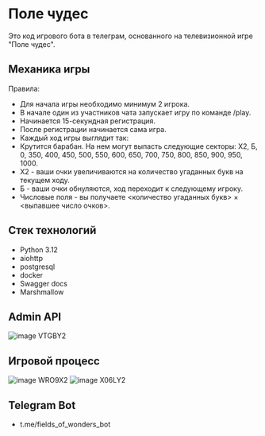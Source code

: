 # Поле чудес
Это код игрового бота в телеграм, основанного на телевизионной игре "Поле чудес".

## Механика игры
Правила:
- Для начала игры необходимо минимум 2 игрока.
- В начале один из участников чата запускает игру по команде /play.
- Начинается 15-секундная регистрация.
- После регистрации начинается сама игра.
- Каждый ход игры выглядит так:
- Крутится барабан. На нем могут выпасть следующие секторы: X2, Б, 0,
350, 400, 450, 500, 550, 600, 650, 700, 750, 800, 850, 900, 950, 1000.
- X2 - ваши очки увеличиваются на количество угаданных букв на текущем
ходу.
- Б - ваши очки обнуляются, ход переходит к следующему игроку.
- Числовые поля - вы получаете
<количество угаданных букв> × <выпавшее число очков>.

## Стек технологий
- Python 3.12
- aiohttp
- postgresql
- docker
- Swagger docs
- Marshmallow

## Admin API
![image VTGBY2](https://github.com/user-attachments/assets/52bcdae1-6482-4c77-827e-5b3a1d5215d9)

## Игровой процесс
![image WRO9X2](https://github.com/user-attachments/assets/9a31fc20-5c70-4d4c-8abd-713827a37576)
![image X06LY2](https://github.com/user-attachments/assets/edd6531e-b074-4dc7-ae0c-4e3dc26569e4)

## Telegram Bot
- t.me/fields_of_wonders_bot
